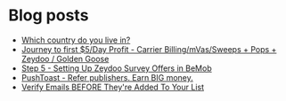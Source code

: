 # Blog posts
<!-- BLOG-POST-LIST:START -->
- [Which country do you live in?](https://afflift.com/f/threads/which-country-do-you-live-in.65/)
- [Journey to first $5/Day Profit - Carrier Billing/mVas/Sweeps + Pops + Zeydoo / Golden Goose](https://afflift.com/f/threads/journey-to-first-5-day-profit-carrier-billing-mvas-sweeps-pops-zeydoo-golden-goose.9971/)
- [Step 5 - Setting Up Zeydoo Survey Offers in BeMob](https://afflift.com/f/threads/step-5-setting-up-zeydoo-survey-offers-in-bemob.7476/)
- [PushToast - Refer publishers. Earn BIG money.](https://afflift.com/f/threads/pushtoast-refer-publishers-earn-big-money.3039/)
- [Verify Emails BEFORE They&#39;re Added To Your List](https://afflift.com/f/threads/verify-emails-before-theyre-added-to-your-list.8468/)
<!-- BLOG-POST-LIST:END -->
